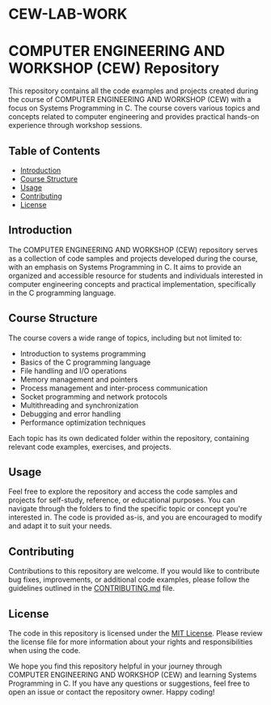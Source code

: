 # CEW-LAB-WORK
# COMPUTER ENGINEERING AND WORKSHOP (CEW) Repository

This repository contains all the code examples and projects created during the course of COMPUTER ENGINEERING AND WORKSHOP (CEW) with a focus on Systems Programming in C. The course covers various topics and concepts related to computer engineering and provides practical hands-on experience through workshop sessions.

## Table of Contents

- [Introduction](#introduction)
- [Course Structure](#course-structure)
- [Usage](#usage)
- [Contributing](#contributing)
- [License](#license)

## Introduction

The COMPUTER ENGINEERING AND WORKSHOP (CEW) repository serves as a collection of code samples and projects developed during the course, with an emphasis on Systems Programming in C. It aims to provide an organized and accessible resource for students and individuals interested in computer engineering concepts and practical implementation, specifically in the C programming language.

## Course Structure

The course covers a wide range of topics, including but not limited to:

- Introduction to systems programming
- Basics of the C programming language
- File handling and I/O operations
- Memory management and pointers
- Process management and inter-process communication
- Socket programming and network protocols
- Multithreading and synchronization
- Debugging and error handling
- Performance optimization techniques

Each topic has its own dedicated folder within the repository, containing relevant code examples, exercises, and projects.

## Usage

Feel free to explore the repository and access the code samples and projects for self-study, reference, or educational purposes. You can navigate through the folders to find the specific topic or concept you're interested in. The code is provided as-is, and you are encouraged to modify and adapt it to suit your needs.

## Contributing

Contributions to this repository are welcome. If you would like to contribute bug fixes, improvements, or additional code examples, please follow the guidelines outlined in the [CONTRIBUTING.md](CONTRIBUTING.md) file.

## License

The code in this repository is licensed under the [MIT License](LICENSE). Please review the license file for more information about your rights and responsibilities when using the code.

We hope you find this repository helpful in your journey through COMPUTER ENGINEERING AND WORKSHOP (CEW) and learning Systems Programming in C. If you have any questions or suggestions, feel free to open an issue or contact the repository owner. Happy coding!

